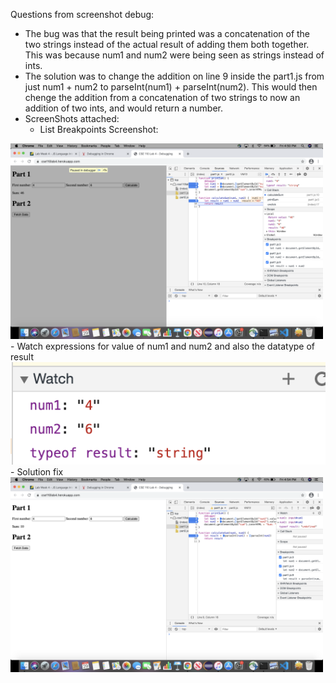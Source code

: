 Questions from screenshot debug:
- The bug was that the result being printed was a concatenation of the two strings instead of the actual result of adding them both together. This was because num1 and num2 were being seen as strings instead of ints. 
- The solution was to change the addition on line 9 inside the part1.js from just num1 + num2 to parseInt(num1) + parseInt(num2). This would then chenge the addition from a concatenation of two strings to now an addition of two ints, and would return a number.
- ScreenShots attached:
  - List Breakpoints Screenshot:
<img src="breakpoints.png" width="500px" alt="breakpoints" />
  - Watch expressions for value of num1 and num2 and also the datatype of result
<img src="watch.png" alt="watch" />
  - Solution fix
<img src="fix-solution.png" width="500px" alt="fix-solutions" />

